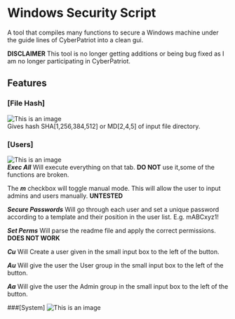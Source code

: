 # Windows Security Script
A tool that compiles many functions to secure a Windows machine under the guide lines of CyberPatriot into a clean gui.

**DISCLAIMER** This tool is no longer getting additions or being bug fixed as I am no longer participating in CyberPatriot.

## Features

### [File Hash]
![This is an image](https://cdn.discordapp.com/attachments/956008511861567541/975400984916398130/unknown.png)  
Gives hash SHA[1,256,384,512] or MD[2,4,5] of input file directory.


### [Users]
![This is an image](https://cdn.discordapp.com/attachments/956008511861567541/975401022665142392/unknown.png)  
***Exec All*** Will execute everything on that tab. **DO NOT** use it,some of the functions are broken.

The ***m*** checkbox will toggle manual mode. This will allow the user to input admins and users manually. **UNTESTED**

***Secure Passwords*** Will go through each user and set a unique password according to a template and their position in the user list. E.g. mABCxyz1!

***Set Perms*** Will parse the readme file and apply the correct permissions. **DOES NOT WORK**

***Cu*** Will Create a user given in the small input box to the left of the button.

***Au*** Will give the user the User group in the small input box to the left of the button.

***Aa*** Will give the user the Admin group in the small input box to the left of the button.


###[System]
![This is an image](https://cdn.discordapp.com/attachments/956008511861567541/975401060103520256/unknown.png)  
